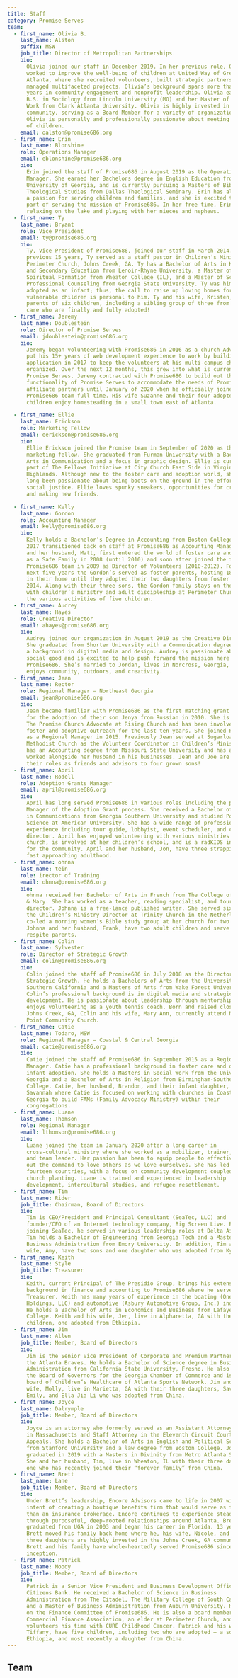 ```yaml
---
title: Staff
category: Promise Serves
team:
  - first_name: Olivia B.
    last_name: Alston
    suffix: MSW
    job_title: Director of Metropolitan Partnerships
    bio:
      Olivia joined our staff in December 2019. In her previous role, Olivia
      worked to improve the well-being of children at United Way of Greater
      Atlanta, where she recruited volunteers, built strategic partnerships, and
      managed multifaceted projects. Olivia’s background spans more than 15
      years in community engagement and nonprofit leadership. Olivia earned her
      B.S. in Sociology from Lincoln University (MO) and her Master of Social
      Work from Clark Atlanta University. Olivia is highly invested in her
      community, serving as a Board Member for a variety of organizations.
      Olivia is personally and professionally passionate about meeting the needs
      of children.
    email: oalston@promise686.org
  - first_name: Erin
    last_name: Blonshine
    role: Operations Manager
    email: eblonshine@promise686.org
    bio:
      Erin joined the staff of Promise686 in August 2019 as the Operations
      Manager. She earned her Bachelors degree in English Education from the
      University of Georgia, and is currently pursuing a Masters of Biblical and
      Theological Studies from Dallas Theological Seminary. Erin has always had
      a passion for serving children and families, and she is excited to be a
      part of serving the mission of Promise686. In her free time, Erin enjoys
      relaxing on the lake and playing with her nieces and nephews.
  - first_name: Ty
    last_name: Bryant
    role: Vice President
    email: ty@promise686.org
    bio:
      Ty, Vice President of Promise686, joined our staff in March 2014. For the
      previous 15 years, Ty served as a staff pastor in Children’s Ministry at
      Perimeter Church, Johns Creek, GA. Ty has a Bachelor of Arts in History
      and Secondary Education from Lenoir-Rhyne University, a Master of Arts in
      Spiritual Formation from Wheaton College (IL), and a Master of Science in
      Professional Counseling from Georgia State University. Ty was himself
      adopted as an infant; thus, the call to raise up loving homes for
      vulnerable children is personal to him. Ty and his wife, Kristen, are
      parents of six children, including a sibling group of three from foster
      care who are finally and fully adopted!
  - first_name: Jeremy
    last_name: Doublestein
    role: Director of Promise Serves
    email: jdoublestein@promise686.org
    bio:
      Jeremy began volunteering with Promise686 in 2016 as a church Advocate. He
      put his 15+ years of web development experience to work by building a web
      application in 2017 to keep the volunteers at his multi-campus church
      organized. Over the next 12 months, this grew into what is currently
      Promise Serves. Jeremy contracted with Promise686 to build out the
      functionality of Promise Serves to accommodate the needs of Promise686’s
      affiliate partners until January of 2020 when he officially joined the
      Promise686 team full time. His wife Suzanne and their four adopted
      children enjoy homesteading in a small town east of Atlanta.

  - first_name: Ellie
    last_name: Erickson
    role: Marketing Fellow
    email: eerickson@promise686.org
    bio:
      Ellie Erickson joined the Promise team in September of 2020 as the
      marketing fellow. She graduated from Furman University with a Bachelor of
      Arts in Communication and a focus in graphic design. Ellie is currently a
      part of The Fellows Initiative at City Church East Side in Virginia
      Highlands. Although new to the foster care and adoption world, she has
      long been passionate about being boots on the ground in the effort towards
      social justice. Ellie loves spunky sneakers, opportunities for creativity,
      and making new friends.

  - first_name: Kelly
    last_name: Gordon
    role: Accounting Manager
    email: kelly@promise686.org
    bio:
      Kelly holds a Bachelor’s Degree in Accounting from Boston College and in
      2017 transitioned back on staff at Promise686 as Accounting Manager. Kelly
      and her husband, Matt, first entered the world of foster care and adoption
      as a Safe Family in 2008 (until 2010) and soon after joined the fledgling
      Promise686 team in 2009 as Director of Volunteers (2010-2012). For the
      next five years the Gordon’s served as foster parents, hosting 18 children
      in their home until they adopted their two daughters from foster care in
      2014. Along with their three sons, the Gordon family stays on the move
      with children’s ministry and adult discipleship at Perimeter Church, and
      the various activities of five children.
  - first_name: Audrey
    last_name: Hayes
    role: Creative Director
    email: ahayes@promise686.org
    bio:
      Audrey joined our organization in August 2019 as the Creative Director.
      She graduated from Shorter University with a Communication degree and has
      a background in digital media and design. Audrey is passionate about
      social good and is excited to help push forward the mission here at
      Promise686. She’s married to Jordan, lives in Norcross, Georgia, and
      enjoys community, outdoors, and creativity.
  - first_name: Jean
    last_name: Rector
    role: Regional Manager – Northeast Georgia
    email: jean@promise686.org
    bio:
      Jean became familiar with Promise686 as the first matching grant recipient
      for the adoption of their son Jenya from Russian in 2010. She is a Live
      The Promise Church Advocate at Rising Church and has been involved in
      foster and adoptive outreach for the last ten years. She joined Promise686
      as a Regional Manager in 2015. Previously Jean served at Sugarloaf United
      Methodist Church as the Volunteer Coordinator in Children’s Ministry. Jean
      has an Accounting degree from Missouri State University and has also
      worked alongside her husband in his businesses. Jean and Joe are enjoying
      their roles as friends and advisors to four grown sons!
  - first_name: April
    last_name: Rodell
    role: Adoption Grants Manager
    email: april@promise686.org
    bio:
      April has long served Promise686 in various roles including the primary
      Manager of the Adoption Grant process. She received a Bachelor of Science
      in Communications from Georgia Southern University and studied Political
      Science at American University. She has a wide range of professional
      experience including tour guide, lobbyist, event scheduler, and camp
      director. April has enjoyed volunteering with various ministries at her
      church, is involved at her children’s school, and is a radKIDS instructor
      for the community. April and her husband, Jon, have three strapping sons
      fast approaching adulthood.
  - first_name: ohnna
    last_name: tein
    role: irector of Training
    email: ohnna@promise686.org
    bio:
      ohnna received her Bachelor of Arts in French from The College of William
      & Mary. She has worked as a teacher, reading specialist, and tour
      director. Johnna is a free-lance published writer. She served six years as
      the Children’s Ministry Director at Trinity Church in the Netherlands and
      co-led a morning women’s Bible study group at her church for two years.
      Johnna and her husband, Frank, have two adult children and serve as
      respite parents.
  - first_name: Colin
    last_name: Sylvester
    role: Director of Strategic Growth
    email: colin@promise686.org
    bio:
      Colin joined the staff of Promise686 in July 2018 as the Director of
      Strategic Growth. He holds a Bachelors of Arts from the University of
      Southern California and a Masters of Arts from Wake Forest University.
      Colin’s professional background is in digital media and strategic
      development. He is passionate about leadership through mentorship and
      enjoys volunteering as a youth tennis coach. Born and raised close by in
      Johns Creek, GA, Colin and his wife, Mary Ann, currently attend North
      Point Community Church.
  - first_name: Catie
    last_name: Todaro, MSW
    role: Regional Manager – Coastal & Central Georgia
    email: catie@promise686.org
    bio:
      Catie joined the staff of Promise686 in September 2015 as a Regional
      Manager. Catie has a professional background in foster care and domestic
      infant adoption. She holds a Masters in Social Work from the University of
      Georgia and a Bachelor of Arts in Religion from Birmingham-Southern
      College. Catie, her husband, Brandon, and their infant daughter, live in
      Savannah where Catie is focused on working with churches in Coastal
      Georgia to build FAMs (Family Advocacy Ministry) within their
      congregations.
  - first_name: Luane
    last_name: Thomson
    role: Regional Manager
    email: lthomson@promise686.org
    bio:
      Luane joined the team in January 2020 after a long career in
      cross-cultural ministry where she worked as a mobilizer, trainer, mentor,
      and team leader. Her passion has been to equip people to effectively live
      out the command to love others as we love ourselves. She has led teams to
      fourteen countries, with a focus on community development coupled with
      church planting. Luane is trained and experienced in leadership
      development, intercultural studies, and refugee resettlement.
  - first_name: Tim
    last_name: Rider
    job_title: Chairman, Board of Directors
    bio:
      Tim is CEO/President and Principal Consultant (SeaTec, LLC) and
      founder/CFO of an Internet technology company, Big Screen Live. Prior to
      joining SeaTec, he served in various leadership roles at Delta Air Lines.
      Tim holds a Bachelor of Engineering from Georgia Tech and a Master of
      Business Administration from Emory University. In addition, Tim and his
      wife, Amy, have two sons and one daughter who was adopted from Kyrgyzstan.
  - first_name: Keith
    last_name: Style
    job_title: Treasurer
    bio:
      Keith, current Principal of The Presidio Group, brings his extensive
      background in finance and accounting to Promise686 where he serves as
      Treasurer. Keith has many years of experience in the boating (OneWater
      Holdings, LLC) and automotive (Asbury Automotive Group, Inc.) industries.
      He holds a Bachelor of Arts in Economics and Business from Lafayette
      College. Keith and his wife, Jen, live in Alpharetta, GA with their three
      children, one adopted from Ethiopia.
  - first_name: Jim
    last_name: Allen
    job_title: Member, Board of Directors
    bio:
      Jim is the Senior Vice President of Corporate and Premium Partnerships for
      the Atlanta Braves. He holds a Bachelor of Science degree in Business
      Administration from California State University, Fresno. He also sits on
      the Board of Governors for the Georgia Chamber of Commerce and is on the
      board of Children’s Healthcare of Atlanta Sports Network. Jim and his
      wife, Molly, live in Marietta, GA with their three daughters, Savannah,
      Emily, and Ella Jia Li who was adopted from China.
  - first_name: Joyce
    last_name: Dalrymple
    job_title: Member, Board of Directors
    bio:
      Joyce is an attorney who formerly served as an Assistant Attorney General
      in Massachusetts and Staff Attorney in the Eleventh Circuit Court of
      Appeals. She holds a Bachelor of Arts in English and Political Science
      from Stanford University and a law degree from Boston College. Joyce
      graduated in 2019 with a Masters in Divinity from Metro Atlanta Seminary.
      She and her husband, Tim, live in Wheaton, IL with their three daughters,
      one who has recently joined their “forever family” from China.
  - first_name: Brett
    last_name: Lane
    job_title: Member, Board of Directors
    bio:
      Under Brett’s leadership, Encore Advisors came to life in 2007 with the
      intent of creating a boutique benefits firm that would serve as far more
      than an insurance brokerage. Encore continues to experience steady growth
      through purposeful, deep-rooted relationships around Atlanta. Brett
      graduated from UGA in 2003 and began his career in Florida. 13 years ago,
      Brett moved his family back home where he, his wife, Nicole, and their
      three daughters are highly invested in the Johns Creek, GA community.
      Brett and his family have whole-heartedly served Promise686 since its
      inception.
  - first_name: Patrick
    last_name: Moody
    job_title: Member, Board of Directors
    bio:
      Patrick is a Senior Vice President and Business Development Officer at
      Citizens Bank. He received a Bachelor of Science in Business
      Administration from The Citadel, The Military College of South Carolina
      and a Master of Business Administration from Auburn University. He serves
      on the Finance Committee of Promise686. He is also a board member with the
      Commercial Finance Association, an elder at Perimeter Church, and
      volunteers his time with CURE Childhood Cancer. Patrick and his wife,
      Tiffany, have five children, including two who are adopted – a son from
      Ethiopia, and most recently a daughter from China.
---
```


## Team

<people-list v-bind:people="team"></people-list>
